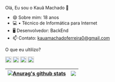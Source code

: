 Olá, Eu sou o Kauã Machado 👋


- 😄 Sobre mim: 18 anos
- 💻 • Técnico de Informática para Internet
- 🖥️ Desenvolvedor: BackEnd
- 📫 Contato: kauamachadoferreira0@gmail.com

 O que eu ultilizo?

<code><img height="20" alt="html5" 
src="https://img.shields.io/badge/HTML5-E34F26?style=for-the-badge&logo=html5&logoColor=white"></code>
<code><img height="20" alt="css3" 
src="https://img.shields.io/badge/CSS3-1572B6?style=for-the-badge&logo=css3&logoColor=white"></code>
<code><img height="20" alt="php" 
src="https://img.shields.io/badge/PHP-777BB4?style=for-the-badge&logo=php&logoColor=white"></code>
<code><img height="20" alt="javascript" 
src="https://img.shields.io/badge/JavaScript-323330?style=for-the-badge&logo=javascript&logoColor=F7DF1E"></code>

| <a href="https://github.com/kauamachado-dev/github-readme-stats"><img align="center" src="https://github-readme-stats.vercel.app/api?username=kauamachado-dev&show_icons=true&include_all_commits=true&theme=buefy&hide_border=true" alt="Anurag's github stats" /></a> | <a href="https://github.com/anuraghazra/github-readme-stats"><img align="center" src="https://github-readme-stats.vercel.app/api/top-langs/?username=kauamachado-dev&layout=compact&theme=buefy&hide_border=true" /></a> |
| ------------- | ------------- |




